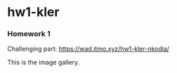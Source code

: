 # hw1-kler

### Homework 1

Challenging part: https://wad.itmo.xyz/hw1-kler-nkodia/ 

This is the image gallery. 
